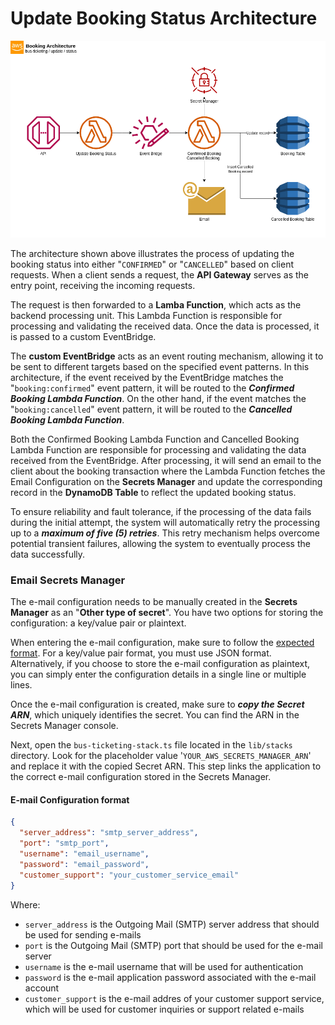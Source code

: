 # Update Booking Status Architecture

![update-status-architecture](../../assets/img/update-status-architecture.png)

The architecture shown above illustrates the process of updating the booking status into either "`CONFIRMED`" or "`CANCELLED`" based on client requests. When a client sends a request, the **API Gateway** serves as the entry point, receiving the incoming requests.

The request is then forwarded to a **Lamba Function**, which acts as the backend processing unit. This Lambda Function is responsible for processing and validating the received data. Once the data is processed, it is passed to a custom EventBridge.

The **custom EventBridge** acts as an event routing mechanism, allowing it to be sent to different targets based on the specified event patterns. In this architecture, if the event received by the EventBridge matches the "`booking:confirmed`" event pattern, it will be routed to the ***Confirmed Booking Lambda Function***. On the other hand, if the event matches the "`booking:cancelled`" event pattern, it will be routed to the ***Cancelled Booking Lambda Function***.

Both the Confirmed Booking Lambda Function and Cancelled Booking Lambda Function are responsible for processing and validating the data received from the EventBridge. After processing, it will send an email to the client about the booking transaction where the Lambda Function fetches the Email Configuration on the **Secrets Manager** and update the corresponding record in the **DynamoDB Table** to reflect the updated booking status.

To ensure reliability and fault tolerance, if the processing of the data fails during the initial attempt, the system will automatically retry the processing up to a ***maximum of five (5) retries***. This retry mechanism helps overcome potential transient failures, allowing the system to eventually process the data successfully.

### Email Secrets Manager
The e-mail configuration needs to be manually created in the **Secrets Manager** as an "**Other type of secret**". You have two options for storing the configuration: a key/value pair or plaintext.

When entering the e-mail configuration, make sure to follow the [expected format](#e-mail-configuration-format). For a key/value pair format, you must use JSON format. Alternatively, if you choose to store the e-mail configuration as plaintext, you can simply enter the configuration details in a single line or multiple lines.

Once the e-mail configuration is created, make sure to ***copy the Secret ARN***, which uniquely identifies the secret. You can find the ARN in the Secrets Manager console.

Next, open the `bus-ticketing-stack.ts` file located in the `lib/stacks` directory. Look for the placeholder value '`YOUR_AWS_SECRETS_MANAGER_ARN`' and replace it with the copied Secret ARN. This step links the application to the correct e-mail configuration stored in the Secrets Manager.


#### E-mail Configuration format
```json
{
  "server_address": "smtp_server_address",
  "port": "smtp_port",
  "username": "email_username",
  "password": "email_password",
  "customer_support": "your_customer_service_email"
}
```

Where:
* `server_address` is the Outgoing Mail (SMTP) server address that should be used for sending e-mails
* `port` is the Outgoing Mail (SMTP) port that should be used for the e-mail server
* `username` is the e-mail username that will be used for authentication
* `password` is the e-mail application password associated with the e-mail account
* `customer_support` is the e-mail addres of your customer support service, which will be used for customer inquiries or support related e-mails


